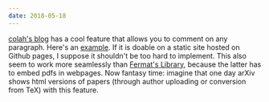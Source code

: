 ```yaml
---
date: 2018-05-18
---
```

[colah's blog](https://colah.github.io/) has a cool feature that allows you to comment on any paragraph. Here's an [example](https://colah.github.io/posts/2015-08-Understanding-LSTMs/). If it is doable on a static site hosted on Github pages, I suppose it shouldn't be too hard to implement. This also seem to work more seamlessly than [Fermat's Library](https://fermatslibrary.com/), because the latter has to embed pdfs in webpages. Now fantasy time: imagine that one day arXiv shows html versions of papers (through author uploading or conversion from TeX) with this feature.
